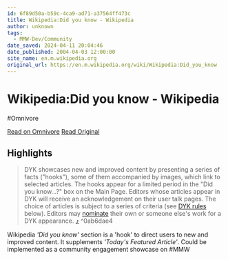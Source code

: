 ```yaml
---
id: 6f89d50a-b59c-4ca9-ad71-a37564ff473c
title: Wikipedia:Did you know - Wikipedia
author: unknown
tags:
  - MMW-Dev/Community
date_saved: 2024-04-11 20:04:46
date_published: 2004-04-03 12:00:00
site_name: en.m.wikipedia.org
original_url: https://en.m.wikipedia.org/wiki/Wikipedia:Did_you_know
---
```


# Wikipedia:Did you know - Wikipedia
#Omnivore

[Read on Omnivore](https://omnivore.app/me/https-en-m-wikipedia-org-wiki-wikipedia-did-you-know-18ecc300a0f)
[Read Original](https://en.m.wikipedia.org/wiki/Wikipedia:Did_you_know)

## Highlights

> DYK showcases new and improved content by presenting a series of facts ("hooks"), some of them accompanied by images, which link to selected articles. The hooks appear for a limited period in the "Did you know...?" box on the Main Page. Editors whose articles appear in DYK will receive an acknowledgement on their user talk pages. The choice of articles is subject to a series of criteria (see [DYK rules](#DYK%5Frules) below). Editors may [nominate](https://en.m.wikipedia.org/wiki/Wikipedia:DYKNOM "Wikipedia:DYKNOM") their own or someone else's work for a DYK appearance. [⤴️](https://omnivore.app/me/https-en-m-wikipedia-org-wiki-wikipedia-did-you-know-18ecc300a0f#0ab6dae4-66aa-46bd-98bc-3faa13ebaeba)  ^0ab6dae4

Wikipedia _'Did you know'_ section is a 'hook' to direct users to new and improved content. It supplements _'Today's Featured Article'_. Could be implemented as a community engagement showcase on #MMW

